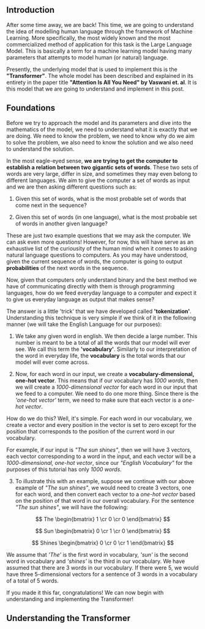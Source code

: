 ## Introduction

After some time away, we are back! This time, we are going to understand the idea of modelling human language through the framework of Machine Learning. More specifically, the most widely known and the most commercialized method of application for this task is the Large Language Model. This is basically a term for a machine learning model having many parameters that attempts to model human (or natural) language.

Presently, the underlying model that is used to implement this is the **"Transformer"**. The whole model has been described and explained in its entirety in the paper title **"Attention Is All You Need" by Vaswani et. al**. It is this model that we are going to understand and implement in this post.

## Foundations

Before we try to approach the model and its parameters and dive into the mathematics of the model, we need to understand what it is exactly that we are doing. We need to know the problem, we need to know why do we aim to solve the problem, we also need to know the solution and we also need to understand the solution.

In the most eagle-eyed sense, **we are trying to get the computer to establish a relation between two gigantic sets of words**. These two sets of words are very large, differ in size, and sometimes they may even belong to different languages. We aim to give the computer a set of words as input and we are then asking different questions such as:

1. Given this set of words, what is the most probable set of words that come next in the sequence?

2. Given this set of words (in one language), what is the most probable set of words in another given 		  language?

These are just two example questions that we may ask the computer. We can ask even more questions! However, for now, this will have serve as an exhaustive list of the curiousity of the human mind when it comes to asking natural language questions to computers. As you may have understood, given the current sequence of words, the computer is going to output **probabilities** of the next words in the sequence.

Now, given that computers only understand binary and the best method we have of communicating directly with them is through programming languages, how do we feed everyday language to a computer and expect it to give us everyday language as output that makes sense?

The answer is a little 'trick' that we have developed called **'tokenization'**. Understanding this technique is very simple if we think of it in the following manner (we will take the English Language for our purposes):

1. We take any given word in english. We then decide a large number. This number is meant to be a total of all the words that our model will ever see. We call this term the **'vocabulary'**. Similarly to our interpretation of the word in everyday life, the **vocabulary** is the total words that our model will ever come across. 

2. Now, for each word in our input, we create a **vocabulary-dimensional, one-hot vector**. This means that if our vocabulary has _1000 words_, then we will create a _1000-dimensional vector_ for each word in our input that we feed to a computer. We need to do one more thing. Since there is the _'one-hot vector'_ term, we need to make sure that each vector is a _one-hot vector_. 

How do we do this? Well, it's simple. For each word in our vocabulary, we create a vector and every position in the vector is set to zero except for the position that corresponds to the position of the current word in our vocabulary.

For example, if our input is _"The sun shines"_, then we will have 3 vectors, each vector corresponding to a word in the input, and each vector will be a _1000-dimensional, one-hot vector_, since our _"English Vocabulary"_ for the purposes of this tutorial has only _1000 words_.

3. To illustrate this with an example, suppose we continue with our above example of _"The sun shines"_, we would need to create 3 vectors, one for each word, and then convert each vector to a _one-hot vector_ based on the position of that word in our overall vocabulary. For the sentence _"The sun shines"_, we will have the following:

$$  The  \begin{bmatrix} 1 \cr 0 \cr 0 \end{bmatrix} $$

$$  Sun  \begin{bmatrix} 0 \cr 1 \cr 0 \end{bmatrix} $$ 

$$  Shines  \begin{bmatrix} 0 \cr 0 \cr 1 \end{bmatrix} $$


We assume that _'The'_ is the first word in vocabulary, _'sun'_ is the second word in vocabulary and _'shines'_ is the third in our vocabulary. We have assumed that there are 3 words in our vocabulary. If there were 5, we would have three 5-dimensional vectors for a sentence of 3 words in a vocabulary of a total of 5 words.

If you made it this far, congratulations! We can now begin with understanding and implementing the Transformer!



















## Understanding the Transformer
